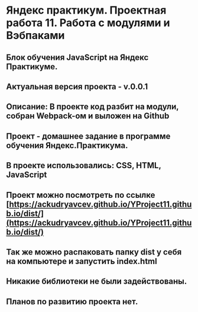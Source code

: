 Яндекс практикум. Проектная работа 11. Работа с модулями и Вэбпаками
=============================================================
Блок обучения JavaScript на Яндекс Практикуме.
---
Актуальная версия проекта - v.0.0.1
---
Описание: В проекте код разбит на модули, собран Webpack-ом и выложен на Github
---
Проект - домашнее задание в программе обучения Яндекс.Практикума.
---
В проекте использовались: CSS, HTML, JavaScript
---
Проект можно посмотреть по ссылке [https://ackudryavcev.github.io/YProject11.github.io/dist/](https://ackudryavcev.github.io/YProject11.github.io/dist/)
---
Так же можно распаковать папку dist  у себя на компьютере и запустить index.html
---
Никакие библиотеки не были задействованы.
---
Планов по развитию проекта нет.
---
